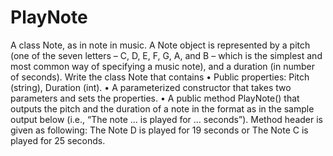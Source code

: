 # PlayNote
A class Note, as in note in music. A Note object is represented by a pitch (one of the seven letters – C, D, E, F, G, A, and B – which is the simplest and most common way of specifying a music note), and a duration (in number of seconds). Write the class Note that contains 
• Public properties: Pitch (string), Duration (int). 
• A parameterized constructor that takes two parameters and sets the properties. 
• A public method PlayNote() that outputs the pitch and the duration of a note in the format as in the 
sample output below (i.e., “The note … is played for … seconds”). Method header is given as 
following: 
The Note D is played for 19 seconds or The Note C is played for 25 seconds.
